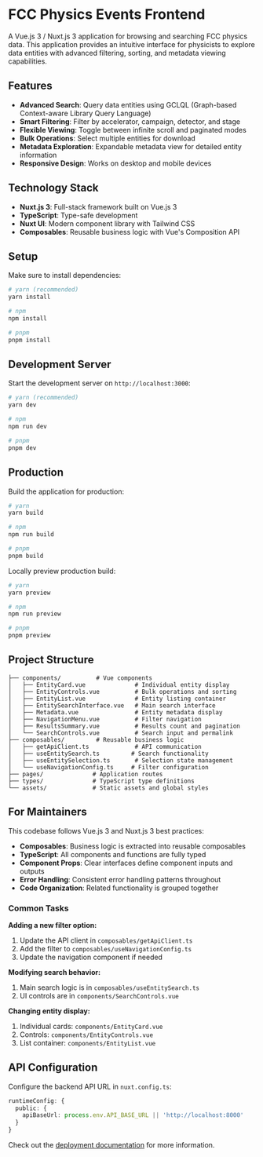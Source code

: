 # FCC Physics Events Frontend

A Vue.js 3 / Nuxt.js 3 application for browsing and searching FCC physics data. This application provides an intuitive interface for physicists to explore data entities with advanced filtering, sorting, and metadata viewing capabilities.

## Features

- **Advanced Search**: Query data entities using GCLQL (Graph-based Context-aware Library Query Language)
- **Smart Filtering**: Filter by accelerator, campaign, detector, and stage
- **Flexible Viewing**: Toggle between infinite scroll and paginated modes
- **Bulk Operations**: Select multiple entities for download
- **Metadata Exploration**: Expandable metadata view for detailed entity information
- **Responsive Design**: Works on desktop and mobile devices

## Technology Stack

- **Nuxt.js 3**: Full-stack framework built on Vue.js 3
- **TypeScript**: Type-safe development
- **Nuxt UI**: Modern component library with Tailwind CSS
- **Composables**: Reusable business logic with Vue's Composition API

## Setup

Make sure to install dependencies:

```bash
# yarn (recommended)
yarn install

# npm
npm install

# pnpm
pnpm install
```

## Development Server

Start the development server on `http://localhost:3000`:

```bash
# yarn (recommended)
yarn dev

# npm
npm run dev

# pnpm
pnpm dev
```

## Production

Build the application for production:

```bash
# yarn
yarn build

# npm
npm run build

# pnpm
pnpm build
```

Locally preview production build:

```bash
# yarn
yarn preview

# npm
npm run preview

# pnpm
pnpm preview
```

## Project Structure

```
├── components/          # Vue components
│   ├── EntityCard.vue              # Individual entity display
│   ├── EntityControls.vue          # Bulk operations and sorting
│   ├── EntityList.vue              # Entity listing container
│   ├── EntitySearchInterface.vue   # Main search interface
│   ├── Metadata.vue                # Entity metadata display
│   ├── NavigationMenu.vue          # Filter navigation
│   ├── ResultsSummary.vue          # Results count and pagination
│   └── SearchControls.vue          # Search input and permalink
├── composables/         # Reusable business logic
│   ├── getApiClient.ts             # API communication
│   ├── useEntitySearch.ts         # Search functionality
│   ├── useEntitySelection.ts       # Selection state management
│   └── useNavigationConfig.ts     # Filter configuration
├── pages/              # Application routes
├── types/              # TypeScript type definitions
└── assets/             # Static assets and global styles
```

## For Maintainers

This codebase follows Vue.js 3 and Nuxt.js 3 best practices:

- **Composables**: Business logic is extracted into reusable composables
- **TypeScript**: All components and functions are fully typed
- **Component Props**: Clear interfaces define component inputs and outputs
- **Error Handling**: Consistent error handling patterns throughout
- **Code Organization**: Related functionality is grouped together

### Common Tasks

**Adding a new filter option:**
1. Update the API client in `composables/getApiClient.ts`
2. Add the filter to `composables/useNavigationConfig.ts`
3. Update the navigation component if needed

**Modifying search behavior:**
1. Main search logic is in `composables/useEntitySearch.ts`
2. UI controls are in `components/SearchControls.vue`

**Changing entity display:**
1. Individual cards: `components/EntityCard.vue`
2. Controls: `components/EntityControls.vue`
3. List container: `components/EntityList.vue`

## API Configuration

Configure the backend API URL in `nuxt.config.ts`:

```typescript
runtimeConfig: {
  public: {
    apiBaseUrl: process.env.API_BASE_URL || 'http://localhost:8000'
  }
}
```

Check out the [deployment documentation](https://nuxt.com/docs/getting-started/deployment) for more information.
